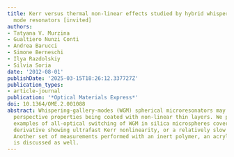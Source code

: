 ```yaml
---
title: Kerr versus thermal non-linear effects studied by hybrid whispering gallery
  mode resonators [invited]
authors:
- Tatyana V. Murzina
- Gualtiero Nunzi Conti
- Andrea Barucci
- Simone Berneschi
- Ilya Razdolskiy
- Silvia Soria
date: '2012-08-01'
publishDate: '2025-03-15T18:26:12.337727Z'
publication_types:
- article-journal
publication: '*Optical Materials Express*'
doi: 10.1364/OME.2.001088
abstract: Whispering-gallery-modes (WGM) spherical microresonators may reveal new
  perspective properties being coated with non-linear thin layers. We present the
  examples of all-optical switching of WGM in silica microspheres covered with a polyfluorene
  derivative showing ultrafast Kerr nonlinearity, or a relatively slow thermal nonlinearity.
  Another set of measurements performed with an inert polymer, an acrylate derivative,
  is discussed as well.
---
```

